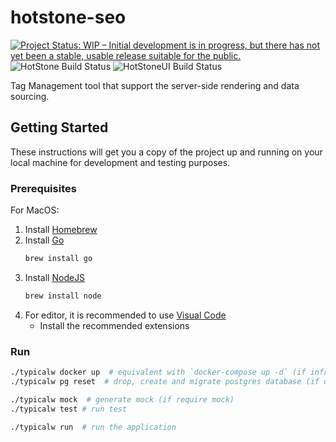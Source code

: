 # hotstone-seo

[![Project Status: WIP – Initial development is in progress, but there has not yet been a stable, usable release suitable for the public.](https://www.repostatus.org/badges/latest/wip.svg)](https://www.repostatus.org/#wip)
![HotStone Build Status](https://github.com/hotstone-seo/hotstone-seo/workflows/HotStone/badge.svg)
![HotStoneUI Build Status](https://github.com/hotstone-seo/hotstone-seo/workflows/HotStoneUI/badge.svg)

Tag Management tool that support the server-side rendering and data sourcing.

## Getting Started

These instructions will get you a copy of the project up and running on your local machine for development and testing purposes. 

### Prerequisites

For MacOS:
1. Install [Homebrew](https://brew.sh/)
2. Install [Go](https://golang.org/doc/install)
    ```bash
    brew install go
    ```
3. Install [NodeJS](https://nodejs.org/en/)
    ```bash
    brew install node
    ```
4. For editor, it is recommended to use [Visual Code](https://code.visualstudio.com/Download)
    - Install the recommended extensions

### Run 

```bash
./typicalw docker up  # equivalent with `docker-compose up -d` (if infrastructure not up)
./typicalw pg reset  # drop, create and migrate postgres database (if database not ready)

./typicalw mock  # generate mock (if require mock)
./typicalw test # run test 

./typicalw run  # run the application
```


